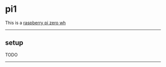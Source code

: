# pi1

This is a [raspberry pi zero wh](../references/device/raspberry-pi-zero-wh.md)

---

## setup

TODO

---
